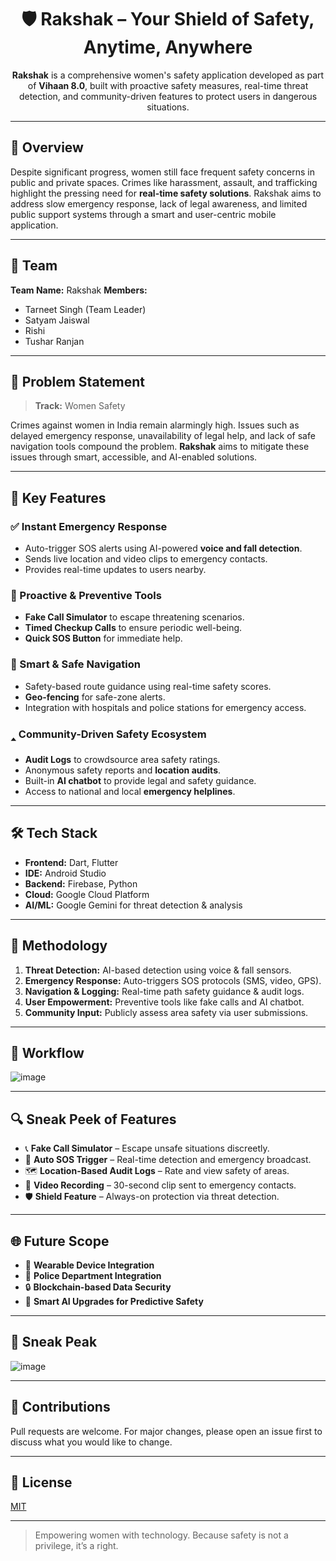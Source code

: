 <div align="center">

# 🛡️ Rakshak – Your Shield of Safety, Anytime, Anywhere

**Rakshak** is a comprehensive women's safety application developed as part of **Vihaan 8.0**, built with proactive safety measures, real-time threat detection, and community-driven features to protect users in dangerous situations.

</div>

---

## 🚀 Overview

Despite significant progress, women still face frequent safety concerns in public and private spaces. Crimes like harassment, assault, and trafficking highlight the pressing need for **real-time safety solutions**. Rakshak aims to address slow emergency response, lack of legal awareness, and limited public support systems through a smart and user-centric mobile application.

---

## 👥 Team

**Team Name:** Rakshak
**Members:**

* Tarneet Singh (Team Leader)
* Satyam Jaiswal
* Rishi
* Tushar Ranjan

---

## 🌟 Problem Statement

> **Track:** Women Safety

Crimes against women in India remain alarmingly high. Issues such as delayed emergency response, unavailability of legal help, and lack of safe navigation tools compound the problem. **Rakshak** aims to mitigate these issues through smart, accessible, and AI-enabled solutions.

---

## 📱 Key Features

### ✅ Instant Emergency Response

* Auto-trigger SOS alerts using AI-powered **voice and fall detection**.
* Sends live location and video clips to emergency contacts.
* Provides real-time updates to users nearby.

### 🔮 Proactive & Preventive Tools

* **Fake Call Simulator** to escape threatening scenarios.
* **Timed Checkup Calls** to ensure periodic well-being.
* **Quick SOS Button** for immediate help.

### 🧱 Smart & Safe Navigation

* Safety-based route guidance using real-time safety scores.
* **Geo-fencing** for safe-zone alerts.
* Integration with hospitals and police stations for emergency access.

### 🢑 Community-Driven Safety Ecosystem

* **Audit Logs** to crowdsource area safety ratings.
* Anonymous safety reports and **location audits**.
* Built-in **AI chatbot** to provide legal and safety guidance.
* Access to national and local **emergency helplines**.

---

## 🛠️ Tech Stack

* **Frontend:** Dart, Flutter
* **IDE:** Android Studio
* **Backend:** Firebase, Python
* **Cloud:** Google Cloud Platform
* **AI/ML:** Google Gemini for threat detection & analysis

---

## 🧺 Methodology

1. **Threat Detection:** AI-based detection using voice & fall sensors.
2. **Emergency Response:** Auto-triggers SOS protocols (SMS, video, GPS).
3. **Navigation & Logging:** Real-time path safety guidance & audit logs.
4. **User Empowerment:** Preventive tools like fake calls and AI chatbot.
5. **Community Input:** Publicly assess area safety via user submissions.

---

## 🧺 Workflow

![image](https://github.com/user-attachments/assets/f34cc0c0-8d09-4ba9-b47b-fdeec524c9bd)

---

## 🔍 Sneak Peek of Features

* 📞 **Fake Call Simulator** – Escape unsafe situations discreetly.
* 🛀 **Auto SOS Trigger** – Real-time detection and emergency broadcast.
* 🗺️ **Location-Based Audit Logs** – Rate and view safety of areas.
* 🎥 **Video Recording** – 30-second clip sent to emergency contacts.
* 🛡️ **Shield Feature** – Always-on protection via threat detection.

---

## 🌐 Future Scope

* 🔗 **Wearable Device Integration**
* 🏫 **Police Department Integration**
* 🔒 **Blockchain-based Data Security**
* 🧠 **Smart AI Upgrades for Predictive Safety**

---

## 📸 Sneak Peak

![image](https://github.com/user-attachments/assets/ce041988-0eb9-46f1-9b46-67f3fe2ecd1e)

---

## 🤝 Contributions

Pull requests are welcome. For major changes, please open an issue first to discuss what you would like to change.

---

## 📃 License

[MIT](LICENSE)

---

> Empowering women with technology. Because safety is not a privilege, it’s a right.

